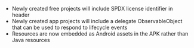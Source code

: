 - Newly created free projects will include SPDX license identifier in header
- Newly created app projects will include a delegate ObservableObject that can be used to respond to lifecycle events
- Resources are now embedded as Android assets in the APK rather than Java resources
